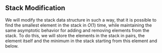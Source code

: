 ## Stack Modification
We will modify the stack data structure in such a way, that it is possible to find the smallest element in the stack in $O(1)$ time, while maintaining the same asymptotic behavior for adding and removing elements from the stack.
To do this, we will store the elements in the stack in pairs, the element itself and the minimum in the stack starting from this element and below.